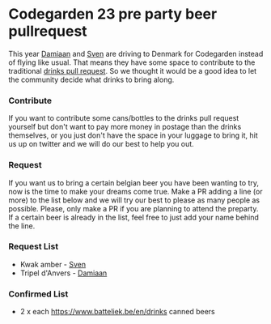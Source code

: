 # Codegarden 23 pre party beer pullrequest
This year [Damiaan](https://twitter.com/dampeebe) and [Sven](https://twitter.com/migaroez) are driving to Denmark for Codegarden instead of flying like usual. That means they have some space to contribute to the traditional [drinks pull request](https://umbraco.com/blog/codegarden-pre-party-and-drinks-pull-request/). So we thought it would be a good idea to let the community decide what drinks to bring along.

### Contribute
If you want to contribute some cans/bottles to the drinks pull request yourself but don't want to pay more money in postage than the drinks themselves, or you just don't have the space in your luggage to bring it, hit us up on twitter and we will do our best to help you out.

### Request
If you want us to bring a certain belgian beer you have been wanting to try, now is the time to make your dreams come true. Make a PR adding a line (or more) to the list below and we will try our best to please as many people as possible. Please, only make a PR if you are planning to attend the preparty.
If a certain beer is already in the list, feel free to just add your name behind the line.

### Request List
* Kwak amber - [Sven](https://twitter.com/migaroez)
* Tripel d'Anvers - [Damiaan](https://twitter.com/dampeebe)

### Confirmed List
* 2 x each https://www.batteliek.be/en/drinks canned beers


